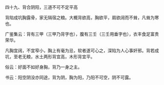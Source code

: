 四十九、背合阴阳，三道不可不定平高

背陷成坑胸露骨，家无隔宿之粮。大概背欲高，胸欲平，肩欲阔而不耸，凡耸为寒也。

广鉴集云：背有三甲（三甲乃背字也），腹有三壬（三壬用垂字也），衣丰食足富贵荣华。

凡胸宜阔，不宜窄小，胸上有毫为忌，软者遂可心之，深陷为人心事奸邪。背若成坑，至老无粮，水土两形背宜高，木形背宜平。

俗云：好面不如好身胸，背乃一身之主。

书云：阳空阴没亦同途，背为阴，胸为阳，乃阳不可空，阴不可露。

